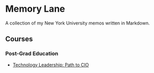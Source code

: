 # Memory Lane
A collection of my New York University memos written in Markdown.

## Courses
### Post-Grad Education
- [Technology Leadership: Path to CIO](./Post-Grad-Education/Technology-Leadership-Path-to-CIO/Course-README.md)

